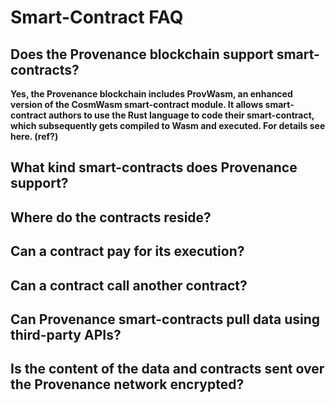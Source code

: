 # Smart-Contract FAQ

## **Does the Provenance blockchain support smart-contracts?** <a id="does-the-provenance-blockchain-support-smart-contracts"></a>

**Yes, the Provenance blockchain includes ProvWasm, an enhanced version of the CosmWasm smart-contract module. It allows smart-contract authors to use the Rust language to code their smart-contract, which subsequently gets compiled to Wasm and executed. For details see here. \(ref?\)**

## **What kind smart-contracts does Provenance support?** <a id="what-kind-smart-contracts-does-provenance-support"></a>



## **Where do the contracts reside?** <a id="where-do-the-contracts-reside"></a>



## **Can a contract pay for its execution?** <a id="can-a-contract-pay-for-its-execution"></a>



## **Can a contract call another contract?** <a id="can-a-contract-call-another-contract"></a>

## **Can Provenance smart-contracts pull data using third-party APIs?** <a id="can-provenance-smart-contracts-pull-data-using-third-party-apis"></a>



## **Is the content of the data and contracts sent over the Provenance network encrypted?** <a id="is-the-content-of-the-data-and-contracts-sent-over-the-provenance-network-encrypted"></a>

##  <a id="is-the-content-of-the-data-and-contracts-sent-over-the-provenance-network-encrypted"></a>

##  <a id="can-i-store-secrets-or-passwords-on-the-provenance-network"></a>







